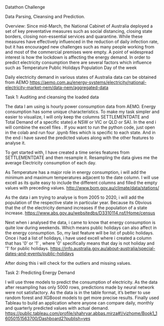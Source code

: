 Datathon Challenge 

Data Parsing, Cleansing and Prediction.

Overview:
Since mid-March, the National Cabinet of Australia deployed a set of key preventative measures such as social distancing, closing state borders, closing non-essential services and quarantine. While these measures have effectively influenced in the reduction of daily infection rate, but it has encouraged new challenges such as many people working from and most of the commercial premises were empty. A point of widespread interest is how the lockdown is affecting the energy demand. In order to predict electricity consumption there are several factors which influence such as 
    Temperature
    Public Holidays 
    Population 
    Day of the week
    
Daily electricity demand in various states of Australia data can be obtained from AEMO
https://aemo.com.au/energy-systems/electricity/national-electricity-market-nem/data-nem/aggregated-data

Task 1: Auditing and cleansing the loaded data

The data I am using is hourly power consumption data from AEMO. Energy consumption has some unique characteristics. 
To make my task simpler and easier to visualize, I will only keep the columns SETTLEMENTDATE and Total Demand of a specific state(i.e NSW or VIC or QLD or SA). In the end i will combine the excell files . If you want to run the python code, just open in the colab and run four .ipynb files which is specific to each state. And in the end i have saved the predicted values along with the other features to analyse it.

To get started with, I have created a time series features from SETTLEMENTDATE and then resample it. Resampling the data gives me the average Electricity consumption 
of each day.


As Temperature has a major role in energy consumption, i will add the minimum and maximum temperatures adjacent to the date column. I will 
use excell as its quite easy to include the different columns and filled the empty values with preceding values.
http://www.bom.gov.au/climate/data/stations/


As the data i am trying to analyse is from 2005 to 2020, i will add the population of the respective state in particular year. Because its 
Obvious that the of the electricity demand increases if the population of a state increase.
https://www.abs.gov.au/websitedbs/D3310114.nsf/Home/census

Next when i analysed the data, i came to know that energy consumption is quite low during weekends. Which means public holidays can also 
affect in the energy consumption. So, my last feature will be list of public holidays. Once i had a list of holidays, i have used excell where i created a column that has '0' or '1' , where '0' specifically means that day is not holiday and '1' for public holidays. 
https://info.australia.gov.au/about-australia/special-dates-and-events/public-holidays

After doing this i will check for the outliers and missing values. 


Task 2: Predicting Energy Demand 

I will use three models to predict the consumption of electricity. As the data after resampling has only 5000 rows, predictions made by neural network were not satisfactory. 
As the data is in the table format, it’s better to use random forest and XGBoost models to get more precise results. Finally used Tableau to build an application where anyone can compare daily, monthly and quarterly predicted values with actual demand.
https://public.tableau.com/profile/shahryar.abbas.mirza#!/vizhome/Book1_16050151563700/Dashboard2?publish=yes


